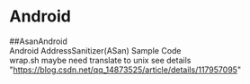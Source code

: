 # Android
##AsanAndroid  
Android AddressSanitizer(ASan) Sample Code  
wrap.sh maybe need translate to unix see details "https://blog.csdn.net/qq_14873525/article/details/117957095"
